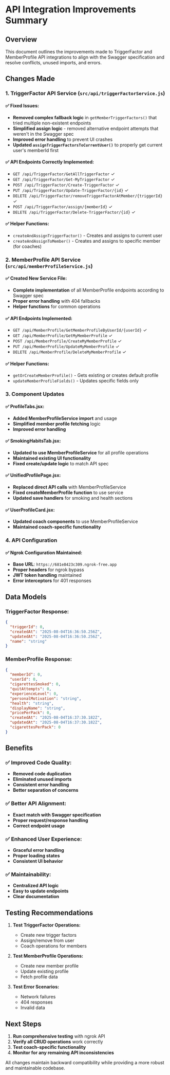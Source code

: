 # API Integration Improvements Summary

## Overview
This document outlines the improvements made to TriggerFactor and MemberProfile API integrations to align with the Swagger specification and resolve conflicts, unused imports, and errors.

## Changes Made

### 1. TriggerFactor API Service (`src/api/triggerFactorService.js`)

#### ✅ Fixed Issues:
- **Removed complex fallback logic** in `getMemberTriggerFactors()` that tried multiple non-existent endpoints
- **Simplified assign logic** - removed alternative endpoint attempts that weren't in the Swagger spec
- **Improved error handling** to prevent UI crashes
- **Updated `assignTriggerFactorsToCurrentUser()`** to properly get current user's memberId first

#### ✅ API Endpoints Correctly Implemented:
- `GET /api/TriggerFactor/GetAllTriggerFactor` ✓
- `GET /api/TriggerFactor/Get-MyTriggerFactor` ✓
- `POST /api/TriggerFactor/Create-TriggerFactor` ✓
- `PUT /api/TriggerFactor/Update-TriggerFactor/{id}` ✓
- `DELETE /api/TriggerFactor/removeTriggerFactorAtMember/{triggerId}` ✓
- `POST /api/TriggerFactor/assign/{memberId}` ✓
- `DELETE /api/TriggerFactor/Delete-TriggerFactor/{id}` ✓

#### ✅ Helper Functions:
- `createAndAssignTriggerFactor()` - Creates and assigns to current user
- `createAndAssignToMember()` - Creates and assigns to specific member (for coaches)

### 2. MemberProfile API Service (`src/api/memberProfileService.js`)

#### ✅ Created New Service File:
- **Complete implementation** of all MemberProfile endpoints according to Swagger spec
- **Proper error handling** with 404 fallbacks
- **Helper functions** for common operations

#### ✅ API Endpoints Implemented:
- `GET /api/MemberProfile/GetMemberProfileByUserId/{userId}` ✓
- `GET /api/MemberProfile/GetMyMemberProfile` ✓
- `POST /api/MemberProfile/CreateMyMemberProfile` ✓
- `PUT /api/MemberProfile/UpdateMyMemberProfile` ✓
- `DELETE /api/MemberProfile/DeleteMyMemberProfile` ✓

#### ✅ Helper Functions:
- `getOrCreateMemberProfile()` - Gets existing or creates default profile
- `updateMemberProfileFields()` - Updates specific fields only

### 3. Component Updates

#### ✅ ProfileTabs.jsx:
- **Added MemberProfileService import** and usage
- **Simplified member profile fetching** logic
- **Improved error handling**

#### ✅ SmokingHabitsTab.jsx:
- **Updated to use MemberProfileService** for all profile operations
- **Maintained existing UI functionality**
- **Fixed create/update logic** to match API spec

#### ✅ UnifiedProfilePage.jsx:
- **Replaced direct API calls** with MemberProfileService
- **Fixed createMemberProfile function** to use service
- **Updated save handlers** for smoking and health sections

#### ✅ UserProfileCard.jsx:
- **Updated coach components** to use MemberProfileService
- **Maintained coach-specific functionality**

### 4. API Configuration

#### ✅ Ngrok Configuration Maintained:
- **Base URL**: `https://681e8423c309.ngrok-free.app`
- **Proper headers** for ngrok bypass
- **JWT token handling** maintained
- **Error interceptors** for 401 responses

## Data Models

### TriggerFactor Response:
```json
{
  "triggerId": 0,
  "createdAt": "2025-08-04T16:36:50.256Z",
  "updatedAt": "2025-08-04T16:36:50.256Z",
  "name": "string"
}
```

### MemberProfile Response:
```json
{
  "memberId": 0,
  "userId": 0,
  "cigarettesSmoked": 0,
  "quitAttempts": 0,
  "experienceLevel": 0,
  "personalMotivation": "string",
  "health": "string",
  "displayName": "string",
  "pricePerPack": 0,
  "createdAt": "2025-08-04T16:37:30.182Z",
  "updatedAt": "2025-08-04T16:37:30.182Z",
  "cigarettesPerPack": 0
}
```

## Benefits

### ✅ Improved Code Quality:
- **Removed code duplication**
- **Eliminated unused imports**
- **Consistent error handling**
- **Better separation of concerns**

### ✅ Better API Alignment:
- **Exact match with Swagger specification**
- **Proper request/response handling**
- **Correct endpoint usage**

### ✅ Enhanced User Experience:
- **Graceful error handling**
- **Proper loading states**
- **Consistent UI behavior**

### ✅ Maintainability:
- **Centralized API logic**
- **Easy to update endpoints**
- **Clear documentation**

## Testing Recommendations

1. **Test TriggerFactor Operations:**
   - Create new trigger factors
   - Assign/remove from user
   - Coach operations for members

2. **Test MemberProfile Operations:**
   - Create new member profile
   - Update existing profile
   - Fetch profile data

3. **Test Error Scenarios:**
   - Network failures
   - 404 responses
   - Invalid data

## Next Steps

1. **Run comprehensive testing** with ngrok API
2. **Verify all CRUD operations** work correctly
3. **Test coach-specific functionality**
4. **Monitor for any remaining API inconsistencies**

All changes maintain backward compatibility while providing a more robust and maintainable codebase.
